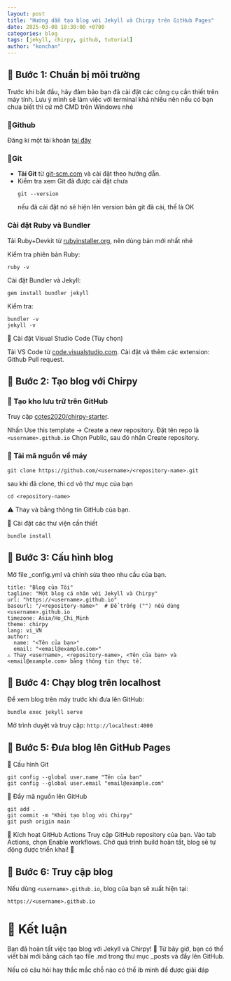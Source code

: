 ```yaml
---
layout: post
title: "Hướng dẫn tạo blog với Jekyll và Chirpy trên GitHub Pages"
date: 2025-03-08 18:30:00 +0700
categories: blog
tags: [jekyll, chirpy, github, tutorial]
author: "konchan"
---
```


## 📌 Bước 1: Chuẩn bị môi trường  

Trước khi bắt đầu, hãy đảm bảo bạn đã cài đặt các công cụ cần thiết trên máy tính. Lưu ý mình sẽ làm việc với terminal khá nhiều nên nếu có bạn chưa biết thì cứ mở CMD trên Windows nhé

### 🔹Github  
Đăng kí một tài khoản [tại đây](https://github.com/)
### 🔹Git  
- **Tải Git** từ [git-scm.com](https://git-scm.com/downloads) và cài đặt theo hướng dẫn.  
- Kiểm tra xem Git đã được cài đặt chưa
  ```
  git --version
  ```
  nếu đã cài đặt nó sẽ hiện lên version bản git đã cài, thế là OK

### Cài đặt Ruby và Bundler

Tải Ruby+Devkit từ [rubyinstaller.org](https://rubyinstaller.org), nên dùng bản mới nhất nhé

Kiểm tra phiên bản Ruby:
```
ruby -v
```

Cài đặt Bundler và Jekyll:

```
gem install bundler jekyll
```

Kiểm tra:
```
bundler -v
jekyll -v
```
🔹 Cài đặt Visual Studio Code (Tùy chọn)

Tải VS Code từ [code.visualstudio.com](https://code.visualstudio.com).
Cài đặt và thêm các extension: Github Pull request.

## 📌 Bước 2: Tạo blog với Chirpy
### 🔹 Tạo kho lưu trữ trên GitHub
Truy cập [cotes2020/chirpy-starter](https://github.com/cotes2020/chirpy-starter).

Nhấn Use this template → Create a new repository.
Đặt tên repo là `<username>.github.io`
Chọn Public, sau đó nhấn Create repository.
### 🔹 Tải mã nguồn về máy

``` 
git clone https://github.com/<username>/<repository-name>.git
```
sau khi đã clone, thì cd vô thư mục của bạn 
```
cd <repository-name>
```
⚠️ Thay <username> và <repository-name> bằng thông tin GitHub của bạn.

🔹 Cài đặt các thư viện cần thiết
```
bundle install
```
## 📌 Bước 3: Cấu hình blog
Mở file _config.yml và chỉnh sửa theo nhu cầu của bạn.
```
title: "Blog của Tôi"
tagline: "Một blog cá nhân với Jekyll và Chirpy"
url: "https://<username>.github.io"
baseurl: "/<repository-name>"  # Để trống ("") nếu dùng <username>.github.io
timezone: Asia/Ho_Chi_Minh
theme: chirpy
lang: vi_VN
author:
  name: "<Tên của bạn>"
  email: "<email@example.com>"
⚠️ Thay <username>, <repository-name>, <Tên của bạn> và <email@example.com> bằng thông tin thực tế.
```
## 📌 Bước 4: Chạy blog trên localhost
Để xem blog trên máy trước khi đưa lên GitHub:

```
bundle exec jekyll serve
```

Mở trình duyệt và truy cập: `http://localhost:4000`

## 📌 Bước 5: Đưa blog lên GitHub Pages
🔹 Cấu hình Git

```
git config --global user.name "Tên của bạn"
git config --global user.email "email@example.com"
```

🔹 Đẩy mã nguồn lên GitHub

```
git add .
git commit -m "Khởi tạo blog với Chirpy"
git push origin main
```
🔹 Kích hoạt GitHub Actions
Truy cập GitHub repository của bạn.
Vào tab Actions, chọn Enable workflows.
Chờ quá trình build hoàn tất, blog sẽ tự động được triển khai! 🎉
## 📌 Bước 6: Truy cập blog
Nếu dùng `<username>.github.io`, blog của bạn sẽ xuất hiện tại:

`https://<username>.github.io`
# 🎯 Kết luận
Bạn đã hoàn tất việc tạo blog với Jekyll và Chirpy! 🚀
Từ bây giờ, bạn có thể viết bài mới bằng cách tạo file .md trong thư mục _posts và đẩy lên GitHub.

Nếu có câu hỏi hay thắc mắc chỗ nào có thể ib mình để được giải đáp